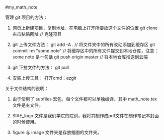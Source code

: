 #my_math_note

管理 git 项目的方法：

1. 网页上新建项目，复制地址，在电脑上打开所要放这个文件的位置
	git clone 右击粘贴网址 // 克隆项目

2. git 上传文件方法：
	git add -A .  // 将文件夹中的所有改动添加到缓存区
	git commit -m "some note"  // 将缓存区中的所有文件提交到本地仓库，注意：some note 是一句话
	git push origin master  // 将本地仓库推送到云端

3. git 下拉文件的方法：
	git pull

4. 安装上传工具：
	打开cmd：ezgit

关于文件结构的说明：

1. 由于使用了 subfiles 宏包，每个文件都可以单独编译。其中 math_note.tex 文件是主文件。

2. SIAE_logo 文件是我们学院的院训，我将其制作成pdf文件在制作笔记本封面的时候使用。

3. figure 与 image 文件夹是存放插图的文件夹。
